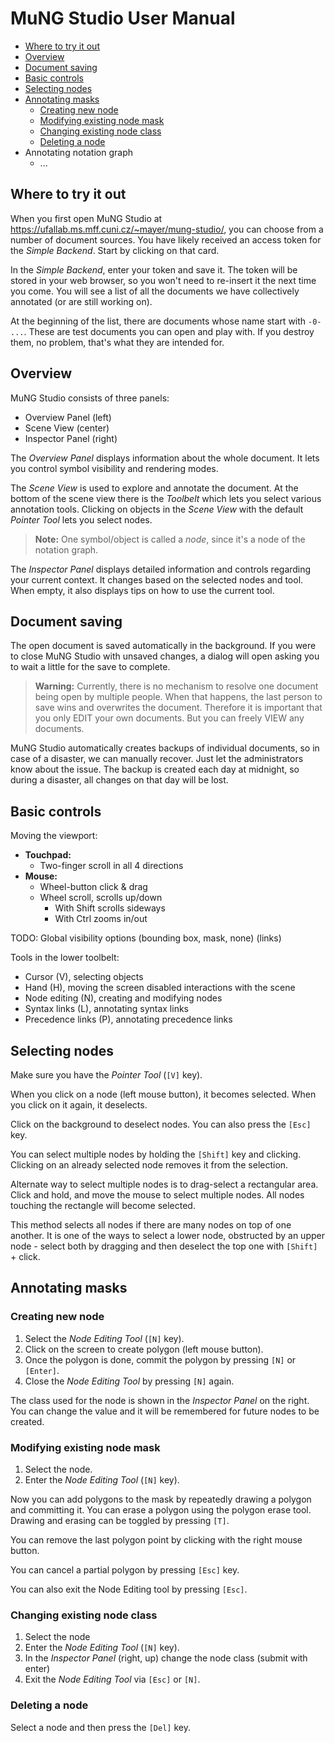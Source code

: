 # MuNG Studio User Manual

- [Where to try it out](#where-to-try-it-out)
- [Overview](#overview)
- [Document saving](#document-saving)
- [Basic controls](#basic-controls)
- [Selecting nodes](#selecting-nodes)
- [Annotating masks](#annotating-masks)
    - [Creating new node](#creating-new-node)
    - [Modifying existing node mask](#modifying-existing-node-mask)
    - [Changing existing node class](#changing-existing-node-class)
    - [Deleting a node](#changing-existing-node-class)
- Annotating notation graph
    - ...


## Where to try it out

When you first open MuNG Studio at https://ufallab.ms.mff.cuni.cz/~mayer/mung-studio/, you can choose from a number of document sources. You have likely received an access token for the *Simple Backend*. Start by clicking on that card.

In the *Simple Backend*, enter your token and save it. The token will be stored in your web browser, so you won't need to re-insert it the next time you come. You will see a list of all the documents we have collectively annotated (or are still working on).

At the beginning of the list, there are documents whose name start with `-0- ...`. These are test documents you can open and play with. If you destroy them, no problem, that's what they are intended for.


## Overview

MuNG Studio consists of three panels:

- Overview Panel (left)
- Scene View (center)
- Inspector Panel (right)

The *Overview Panel* displays information about the whole document. It lets you control symbol visibility and rendering modes.

The *Scene View* is used to explore and annotate the document. At the bottom of the scene view there is the *Toolbelt* which lets you select various annotation tools. Clicking on objects in the *Scene View* with the default *Pointer Tool* lets you select nodes.

> **Note:** One symbol/object is called a *node*, since it's a node of the notation graph.

The *Inspector Panel* displays detailed information and controls regarding your current context. It changes based on the selected nodes and tool. When empty, it also displays tips on how to use the current tool.


## Document saving

The open document is saved automatically in the background. If you were to close MuNG Studio with unsaved changes, a dialog will open asking you to wait a little for the save to complete.

> **Warning:** Currently, there is no mechanism to resolve one document being open by multiple people. When that happens, the last person to save wins and overwrites the document. Therefore it is important that you only EDIT your own documents. But you can freely VIEW any documents.

MuNG Studio automatically creates backups of individual documents, so in case of a disaster, we can manually recover. Just let the administrators know about the issue. The backup is created each day at midnight, so during a disaster, all changes on that day will be lost.


## Basic controls

Moving the viewport:

- **Touchpad:**
    - Two-finger scroll in all 4 directions
- **Mouse:**
    - Wheel-button click & drag
    - Wheel scroll, scrolls up/down
        - With Shift scrolls sideways
        - With Ctrl zooms in/out

TODO: Global visibility options (bounding box, mask, none) (links)

Tools in the lower toolbelt:
- Cursor (V), selecting objects
- Hand (H), moving the screen disabled interactions with the scene
- Node editing (N), creating and modifying nodes
- Syntax links (L), annotating syntax links
- Precedence links (P), annotating precedence links


## Selecting nodes

Make sure you have the *Pointer Tool* (`[V]` key).

When you click on a node (left mouse button), it becomes selected. When you click on it again, it deselects.

Click on the background to deselect nodes. You can also press the `[Esc]` key.

You can select multiple nodes by holding the `[Shift]` key and clicking. Clicking on an already selected node removes it from the selection.

Alternate way to select multiple nodes is to drag-select a rectangular area. Click and hold, and move the mouse to select multiple nodes. All nodes touching the rectangle will become selected.

This method selects all nodes if there are many nodes on top of one another. It is one of the ways to select a lower node, obstructed by an upper node - select both by dragging and then deselect the top one with `[Shift]` + click.


## Annotating masks


### Creating new node

1. Select the *Node Editing Tool* (`[N]` key).
2. Click on the screen to create polygon (left mouse button).
3. Once the polygon is done, commit the polygon by pressing `[N]` or `[Enter]`.
4. Close the *Node Editing Tool* by pressing `[N]` again.

The class used for the node is shown in the *Inspector Panel* on the right. You can change the value and it will be remembered for future nodes to be created.


### Modifying existing node mask

1. Select the node.
2. Enter the *Node Editing Tool* (`[N]` key).

Now you can add polygons to the mask by repeatedly drawing a polygon and committing it. You can erase a polygon using the polygon erase tool. Drawing and erasing can be toggled by pressing `[T]`.

You can remove the last polygon point by clicking with the right mouse button.

You can cancel a partial polygon by pressing `[Esc]` key.

You can also exit the Node Editing tool by pressing `[Esc]`.


### Changing existing node class

1. Select the node
2. Enter the *Node Editing Tool* (`[N]` key).
3. In the *Inspector Panel* (right, up) change the node class (submit with enter)
4. Exit the *Node Editing Tool* via `[Esc]` or `[N]`.


### Deleting a node

Select a node and then press the `[Del]` key.
